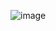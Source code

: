 ![image](https://user-images.githubusercontent.com/89542446/183271305-d26fba65-fe0e-4996-a4be-428528490484.png)
